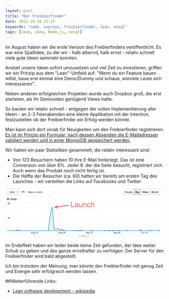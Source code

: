 ```yaml
---
layout: post
title: "Der Freibierfinder"
date: 2012-10-18 22:27
keywords: "node, express, freibierfinder, lean, nosql"
tags: [lean, idea, Node.js, nosql]
---
```


Im August haben wir die erste Version des Freibierfinders veröffentlicht. Es war eine Spaßidee, zu der wir - halb albernd, halb ernst - relativ schnell viele gute Ideen sammeln konnten.

Anstatt unsere Ideen sofort umzusetzen und viel Zeit zu investieren, griffen wir ein Prinzip aus dem "Lean"-Umfeld auf: "Wenn du ein Feature bauen willst, baue erst einmal eine Demo/Dummy und schaue, wieviele Leute sich interessieren".

Neben anderen erfolgreichen Projekten wurde auch Dropbox groß, die erst starteten, als Ihr Demovideo genügend Views hatte.

<!-- more -->

So bauten wir relativ schnell - entgegen der vollen Implementierung aller Ideen - an 2-3 Feierabenden eine kleine Applikation mit der Intention, festzustellen ob der Freibierfinder ein Erfolg werden könnte.

Man kann sich dort vorab für Neuigkeiten um den Freibierfinder registrieren. [Es ist im Prinzip ein Formular, nach dessen Absenden die E-Mailadressen validiert werden und in einer MongoDB gespeichert werden.](/assets/images/freibierfinder.png "Screenshot freibierfinder.de")


Wir haben ein paar Statistiken gesammelt, die relativ interessant sind:

 - Von 123 Besuchern haben 10 ihre E-Mail hinterlegt. Das ist eine Conversion von über 8%. Jeder 8. der die Seite besucht, registriert sich. Auch wenn das Produkt noch nicht fertig ist.
 - Die Hälfte der Besucher (ca. 60) hatten wir bereits am ersten Tag des Launches - wir verteilten die Links auf Facebooks und Twitter

![Metrik freibierfinder launch](/assets/images/freibierfinder-metric.png "Metrik freibierfinder")


Im Endeffekt haben wir leider beide keine Zeit gefunden, der Idee weiter Schub zu geben und das ganze ernsthafter zu verfolgen. Der Server für den Freibierfinder wird bald abgestellt.

Ich bin trotzdem der Meinung, man könnte den Freibierfinder mit genug Zeit und Energie sehr erfolgreich werden lassen.


##Weiterführende Links:

 - [Lean software development - wikipedia](http://en.wikipedia.org/wiki/Lean_software_development)
